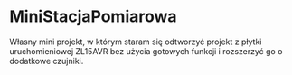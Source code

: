 # MiniStacjaPomiarowa
Własny mini projekt, w którym staram się odtworzyć projekt z płytki uruchomieniowej ZL15AVR bez użycia gotowych funkcji i rozszerzyć go o dodatkowe czujniki.


